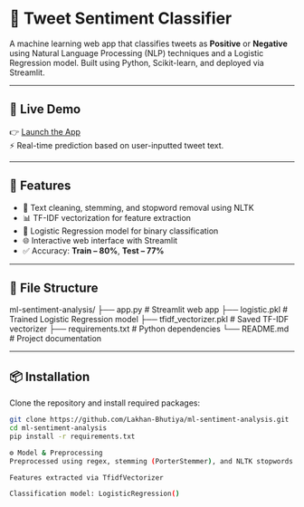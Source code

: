 # 🧠 Tweet Sentiment Classifier

A machine learning web app that classifies tweets as **Positive** or **Negative** using Natural Language Processing (NLP) techniques and a Logistic Regression model. Built using Python, Scikit-learn, and deployed via Streamlit.

---

## 🚀 Live Demo

👉 [Launch the App](https://ml-sentiment-analysis13.streamlit.app/)  
⚡ Real-time prediction based on user-inputted tweet text.

---

## 📌 Features

- 🧹 Text cleaning, stemming, and stopword removal using NLTK
- 📊 TF-IDF vectorization for feature extraction
- 🤖 Logistic Regression model for binary classification
- 🌐 Interactive web interface with Streamlit
- ✅ Accuracy: **Train – 80%**, **Test – 77%**

---

## 📂 File Structure

ml-sentiment-analysis/
├── app.py # Streamlit web app
├── logistic.pkl # Trained Logistic Regression model
├── tfidf_vectorizer.pkl # Saved TF-IDF vectorizer
├── requirements.txt # Python dependencies
└── README.md # Project documentation



---

## 📦 Installation

Clone the repository and install required packages:

```bash
git clone https://github.com/Lakhan-Bhutiya/ml-sentiment-analysis.git
cd ml-sentiment-analysis
pip install -r requirements.txt

⚙️ Model & Preprocessing
Preprocessed using regex, stemming (PorterStemmer), and NLTK stopwords

Features extracted via TfidfVectorizer

Classification model: LogisticRegression()



